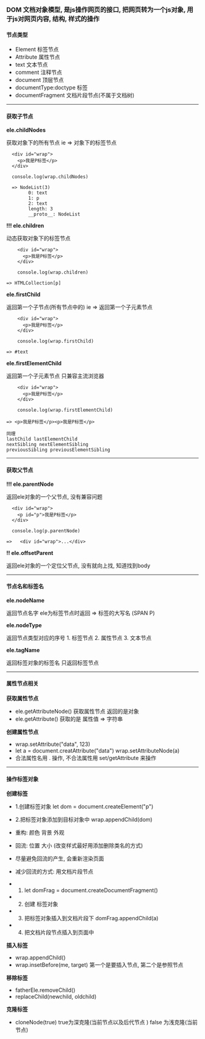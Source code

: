### DOM 文档对象模型, 是js操作网页的接口, 把网页转为一个js对象, 用于js对网页内容, 结构, 样式的操作

#### 节点类型

- Element 标签节点
- Attribute 属性节点
- text 文本节点
- comment 注释节点
- document 顶层节点
- documentType:doctype 标签
- documentFragment 文档片段节点(不属于文档树)

---

#### 获取子节点

**ele.childNodes**

获取对象下的所有节点  ie => 对象下的标签节点
```
  <div id="wrap">
    <p>我是P标签</p>
  </div>
  
  console.log(wrap.childNodes)
  
  => NodeList(3)
        0: text
        1: p
        2: text
        length: 3
        __proto__: NodeList
```


**!!! ele.children**

动态获取对象下的标签节点 
```  
    <div id="wrap">
      <p>我是P标签</p>
    </div>
  
    console.log(wrap.children)

=> HTMLCollection[p]
```
**ele.firstChild** 

返回第一个子节点(所有节点中的) ie => 返回第一个子元素节点
```
    <div id="wrap">
      <p>我是P标签</p>
    </div>
  
    console.log(wrap.firstChild)

=> #text
```

**ele.firstElementChild**

返回第一个子元素节点  只兼容主流浏览器
```
    <div id="wrap">
      <p>我是P标签</p>
    </div>
  
    console.log(wrap.firstElementChild)

=> <p>我是P标签</p><p>我是P标签</p>
```

```
同理
lastChild lastElementChild
nextSibling nextElementSibling
previousSibling previousElementSibling 

```
---

#### 获取父节点

**!!! ele.parentNode**

返回ele对象的一个父节点, 没有兼容问题

```
  <div id="wrap">
    <p id="p">我是P标签</p>
  </div>
 
  console.log(p.parentNode)
  
=>   <div id="wrap">...</div>

```

**!! ele.offsetParent**

返回ele对象的一个定位父节点, 没有就向上找, 知道找到body

---

#### 节点名和标签名

**ele.nodeName**

返回节点名字 ele为标签节点时返回 => 标签的大写名 (SPAN P)

**ele.nodeType** 

返回节点类型对应的序号 1. 标签节点 2. 属性节点 3. 文本节点

**ele.tagName**

返回标签对象的标签名  只返回标签节点

---

#### 属性节点相关

**获取属性节点**

- ele.getAttributeNode() 获取属性节点 返回的是对象
- ele.getAttribute() 获取的是 属性值 => 字符串

**创建属性节点**

- wrap.setAttribute("data", 123)
- let a = document.creatAttribute("data") wrap.setAttributeNode(a)
- 合法属性名用 . 操作, 不合法属性用 set/getAttribute 来操作

---

#### 操作标签对象

**创建标签**

- 1.创建标签对象 let dom = document.createElement("p")
- 2.把标签对象添加到目标对象中 wrap.appendChild(dom)
- 重构: 颜色 背景 外观 
- 回流: 位置 大小  (改变样式最好用添加删除类名的方式)
- 尽量避免回流的产生, 会重新渲染页面

- 减少回流的方式: 用文档片段节点 
- 1. let domFrag = document.createDocumentFragment()
- 2. 创建 标签对象
- 3. 把标签对象插入到文档片段下 domFrag.appendChild(a)
- 4. 把文档片段节点插入到页面中

**插入标签**

- wrap.appendChild()
- wrap.insetBefore(me, target) 第一个是要插入节点, 第二个是参照节点

**移除标签**

- fatherEle.removeChild() 
- replaceChild(newchild, oldchild)

**克隆标签**

- cloneNode(true)  true为深克隆(当前节点以及后代节点 )  false 为浅克隆(当前节点)